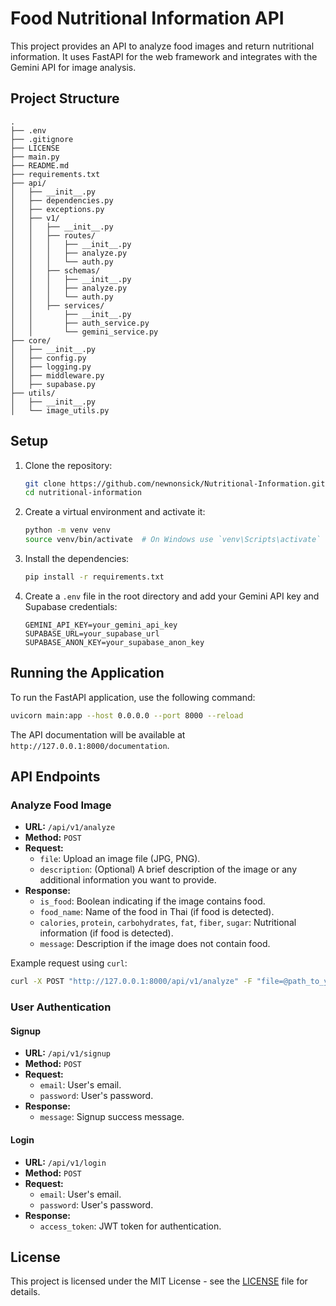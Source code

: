 # Food Nutritional Information API

This project provides an API to analyze food images and return nutritional information. It uses FastAPI for the web framework and integrates with the Gemini API for image analysis.

## Project Structure

```
.
├── .env
├── .gitignore
├── LICENSE
├── main.py
├── README.md
├── requirements.txt
├── api/
│   ├── __init__.py
│   ├── dependencies.py
│   ├── exceptions.py
│   ├── v1/
│   │   ├── __init__.py
│   │   ├── routes/
│   │   │   ├── __init__.py
│   │   │   ├── analyze.py
│   │   │   └── auth.py
│   │   ├── schemas/
│   │   │   ├── __init__.py
│   │   │   ├── analyze.py
│   │   │   └── auth.py
│   │   ├── services/
│   │       ├── __init__.py
│   │       ├── auth_service.py
│   │       └── gemini_service.py
├── core/
│   ├── __init__.py
│   ├── config.py
│   ├── logging.py
│   ├── middleware.py
│   ├── supabase.py
├── utils/
│   ├── __init__.py
│   └── image_utils.py
```

## Setup

1. Clone the repository:
    ```sh
    git clone https://github.com/newnonsick/Nutritional-Information.git
    cd nutritional-information
    ```

2. Create a virtual environment and activate it:
    ```sh
    python -m venv venv
    source venv/bin/activate  # On Windows use `venv\Scripts\activate`
    ```

3. Install the dependencies:
    ```sh
    pip install -r requirements.txt
    ```

4. Create a `.env` file in the root directory and add your Gemini API key and Supabase credentials:
    ```env
    GEMINI_API_KEY=your_gemini_api_key
    SUPABASE_URL=your_supabase_url
    SUPABASE_ANON_KEY=your_supabase_anon_key
    ```

## Running the Application

To run the FastAPI application, use the following command:
```sh
uvicorn main:app --host 0.0.0.0 --port 8000 --reload
```

The API documentation will be available at `http://127.0.0.1:8000/documentation`.

## API Endpoints

### Analyze Food Image

- **URL:** `/api/v1/analyze`
- **Method:** `POST`
- **Request:**
    - `file`: Upload an image file (JPG, PNG).
    - `description`: (Optional) A brief description of the image or any additional information you want to provide.
- **Response:**
    - `is_food`: Boolean indicating if the image contains food.
    - `food_name`: Name of the food in Thai (if food is detected).
    - `calories`, `protein`, `carbohydrates`, `fat`, `fiber`, `sugar`: Nutritional information (if food is detected).
    - `message`: Description if the image does not contain food.

Example request using `curl`:
```sh
curl -X POST "http://127.0.0.1:8000/api/v1/analyze" -F "file=@path_to_your_image.jpg"
```

### User Authentication

#### Signup

- **URL:** `/api/v1/signup`
- **Method:** `POST`
- **Request:**
    - `email`: User's email.
    - `password`: User's password.
- **Response:**
    - `message`: Signup success message.

#### Login

- **URL:** `/api/v1/login`
- **Method:** `POST`
- **Request:**
    - `email`: User's email.
    - `password`: User's password.
- **Response:**
    - `access_token`: JWT token for authentication.

## License

This project is licensed under the MIT License - see the [LICENSE](LICENSE) file for details.